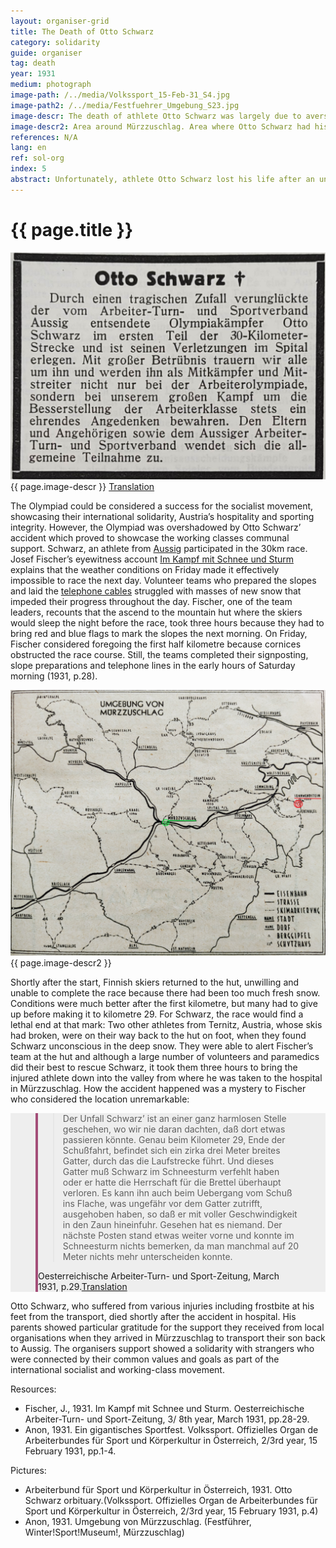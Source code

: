 ```yaml
---
layout: organiser-grid
title: The Death of Otto Schwarz
category: solidarity
guide: organiser
tag: death
year: 1931
medium: photograph
image-path: /../media/Volkssport_15-Feb-31_S4.jpg
image-path2: /../media/Festfuehrer_Umgebung_S23.jpg
image-descr: The death of athlete Otto Schwarz was largely due to averse weather conditions, but the community supported the deceased's parents
image-descr2: Area around Mürzzuschlag. Area where Otto Schwarz had his accident in red (Sonnwendstein), hospital area in Mürzzuschlag in green
references: N/A
lang: en
ref: sol-org
index: 5
abstract: Unfortunately, athlete Otto Schwarz lost his life after an unexpected accident, due to averse weather conditions.
---
```

<body>
    <div class="infotext">
        <h1  id="title">{{ page.title }}</h1>
        <div class="grid-item" id="exhibit-image"><img src="/../media/Volkssport_15-Feb-31_S4.jpg" class="img-fluid" alt="The death of athlete Otto Schwarz was largely due to averse weather conditions, but the community supported the deceased's parents.">{{ page.image-descr }} <a href="#" class="translation" data-toggle="tooltip" title="By a tragic coincidence, the Olympic fighter Otto Schwarz, sent by the Aussig Workers' Gymnastics and Sports Association, had an accident in the first part of the 30-kilometre course and succumbed to his injuries in hospital. It is with great sadness that we all mourn his memory and will always honour his memory as fellow fighters and comrades-in-arms, not only in the Workers' Olympics, but in our great struggle for the better position of the working class. Condolences go to the parents and relatives as well as the Aussiger Arbeiter-Turn- und Sportverband.">Translation</a></div>
        <p>The Olympiad could be considered a success for the socialist movement, showcasing their international solidarity, Austria’s hospitality and sporting integrity. However, the Olympiad was overshadowed by Otto Schwarz’ accident which proved to showcase the working classes communal support. Schwarz, an athlete from <a href="#" class="link-info" data-toggle="tooltip" title="now Ústí nad Labem, Czechoslovakia">Aussig</a> participated in the 30km race. Josef Fischer’s eyewitness account <span class="source"><a href="#" class="translation" data-toggle="tooltip" title="Fighting against snow and storm">Im Kampf mit Schnee und Sturm</a></span> explains that the weather conditions on Friday made it effectively impossible to race the next day. Volunteer teams who prepared the slopes and laid the <a href="#" class="link-info" data-toggle="tooltip" title="telephones were used to report from the race course and immediately inform the audience on the information board at the finishing">telephone cables</a> struggled with masses of new snow that impeded their progress throughout the day. Fischer, one of the team leaders, recounts that the ascend to the mountain hut where the skiers would sleep the night before the race, took three hours because they had to bring red and blue flags to mark the slopes the next morning. On Friday, Fischer considered foregoing the first half kilometre because cornices obstructed the race course. Still, the teams completed their signposting, slope preparations and telephone lines in the early hours of Saturday morning (1931, p.28).</p>
        <div class="grid-item" id="exhibit-image"><img src="/../media/Festfuehrer_Umgebung_S23.jpg" class="img-fluid" alt="{{ page.image-descr2 }}">{{ page.image-descr2 }}</div>
        <p>Shortly after the start, Finnish skiers returned to the hut, unwilling and unable to complete the race because there had been too much fresh snow.  Conditions were much better after the first kilometre, but many had to give up before making it to kilometre 29. For Schwarz, the race would find a lethal end at that mark: Two other athletes from Ternitz, Austria, whose skis had broken, were on their way back to the hut on foot, when they found Schwarz unconscious in the deep snow.  They were able to alert Fischer’s team at the hut and although a large number of volunteers and paramedics did their best to rescue Schwarz, it took them three hours to bring the injured athlete down into the valley from where he was taken to the hospital in Mürzzuschlag. How the accident happened was a mystery to Fischer who considered the location unremarkable: 
    <section class="vh-50" style="background-color: #eee;">
        <div class="container py-sm-5 h-50">
         <div class="row d-flex align-items-center h-20">
           <div class="col col-md-9 mb-3 mb-md-1" id="style3">
            <figure class="bg-white p-3 rounded" style="border-left: .25rem solid #a34e78;">
                <blockquote class="blockquote pb-2">
                    <p class="inlinequote">Der Unfall Schwarz’ ist an einer ganz harmlosen Stelle geschehen, wo wir nie daran dachten, daß dort etwas passieren könnte. Genau beim Kilometer 29, Ende der Schußfahrt, befindet sich ein zirka drei Meter breites Gatter, durch das die Laufstrecke führt. Und dieses Gatter muß Schwarz im Schneesturm verfehlt haben oder er hatte die Herrschaft für die Brettel überhaupt verloren. Es kann ihn auch beim Uebergang vom Schuß ins Flache, was ungefähr vor dem Gatter zutrifft, ausgehoben haben, so daß er mit voller Geschwindigkeit in den Zaun hineinfuhr. Gesehen hat es niemand. Der nächste Posten stand etwas weiter vorne und konnte im Schneesturm nichts bemerken, da man manchmal auf 20 Meter nichts mehr unterscheiden konnte.</p>
                </blockquote>
                <figcaption class="blockquote-footer mb-0 font-italic">Oesterreichische Arbeiter-Turn- und Sport-Zeitung, March 1931, p.29.<a href="#" class="translation" data-toggle="tooltip" title="Schwarz's accident happened in a very harmless place where we never thought that anything could happen there. Exactly at kilometre 29, at the end of the shot ride, there is a gate about three meters wide through which the running track leads. And Schwarz must have missed this gate in the snowstorm or he had lost control of the skis. He could have fallen when passing from the shot to the flat, which is approximately in front of the gate, so that he went into the fence at full speed. Nobody saw it. The next post was a little further along the way and could not notice anything in the snowstorm, because sometimes you could not make out anything that was more than 20 metres away">Translation</a>
                </figcaption>
            </figure>
           </div>
          </div>
        </div>
    </section>
        <p>Otto Schwarz, who suffered from various injuries including frostbite at his feet from the transport, died shortly after the accident in hospital. His parents showed particular gratitude for the support they received from local organisations when they arrived in Mürzzuschlag to transport their son back to Aussig. The organisers support showed a solidarity with strangers who were connected by their common values and goals as part of the international socialist and working-class movement.</p>
        <div class="resources">
            <div class="resource-title">Resources:</div>
                <ul>
                    <li>Fischer, J., 1931. Im Kampf mit Schnee und Sturm. <span id="source">Oesterreichische Arbeiter-Turn- und Sport-Zeitung</span>, 3/ 8th year, March 1931, pp.28-29.</li>
                    <li>Anon, 1931. Ein gigantisches Sportfest. <span id="source">Volkssport. Offizielles Organ de Arbeiterbundes für Sport und Körperkultur in Österreich</span>, 2/3rd year, 15 February 1931, pp.1-4.</li>
                </ul>
            <div class="resource-title">Pictures:</div>
                <ul>
                    <li>Arbeiterbund für Sport und Körperkultur in Österreich, 1931. Otto Schwarz orbituary.(<span id="source">Volkssport. Offizielles Organ de Arbeiterbundes für Sport und Körperkultur in Österreich</span>, 2/3rd year, 15 February 1931, p.4)</li>
                    <li>Anon, 1931. Umgebung von Mürzzuschlag. (<span id="source">Festführer</span>, Winter!Sport!Museum!, Mürzzuschlag)</li>
                </ul>
        </div>
    </div>
</body>

